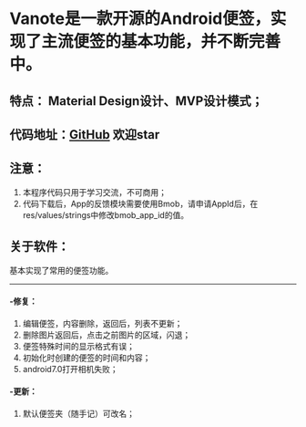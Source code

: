 # Vanote是一款开源的Android便签，实现了主流便签的基本功能，并不断完善中。
## 特点： Material Design设计、MVP设计模式；

## 代码地址：[GitHub](https://github.com/survivingME/Vanote) 欢迎star

## 注意：
1. 本程序代码只用于学习交流，不可商用；
2. 代码下载后，App的反馈模块需要使用Bmob，请申请AppId后，在res/values/strings中修改bmob_app_id的值。

## 关于软件：

基本实现了常用的便签功能。

---

#### -修复：
1. 编辑便签，内容删除，返回后，列表不更新；
2. 删除图片返回后，点击之前图片的区域，闪退；
3. 便签特殊时间的显示格式有误；
4. 初始化时创建的便签的时间和内容；
5. android7.0打开相机失败；

#### -更新：
1. 默认便签夹（随手记）可改名；
